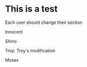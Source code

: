 # This is a test

Each user should change their section

Innocent

Shino

Troy: Troy's modification 


Moses